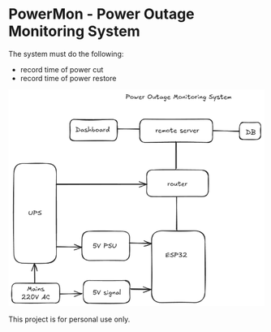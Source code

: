 # PowerMon - Power Outage Monitoring System  
  

The system must do the following:  
 - record time of power cut  
 - record time of power restore  
   
![title](ComponentDiagram.png)  
  

This project is for personal use only.
